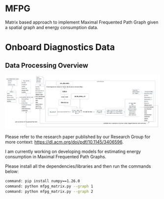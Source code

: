# MFPG
Matrix based approach to implement Maximal Frequented Path Graph given a spatial graph and energy consumption data.

# Onboard Diagnostics Data

## Data Processing Overview

![alt text](https://github.com/dolma012/MFPG/blob/main/model.png?raw=true)



Please refer to the research paper published by our Research Group for more context: https://dl.acm.org/doi/pdf/10.1145/3406596.

I am currently working on developing models for estimating energy consumption in Maximal Frequented Path Graphs.

Please install all the dependencies/libraries and then run the commands below:




```sh
command: pip install numpy==1.26.0
command: python mfpg_matrix.py --graph 1
command: python mfpg_matrix.py --graph 2
```
